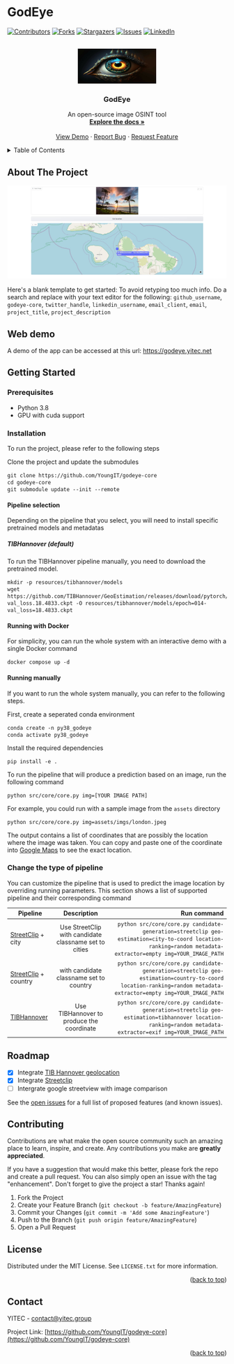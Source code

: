 # GodEye
<!-- Improved compatibility of back to top link: See: https://github.com/othneildrew/Best-README-Template/pull/73 -->
<a name="readme-top"></a>
<!--
*** Thanks for checking out the Best-README-Template. If you have a suggestion
*** that would make this better, please fork the repo and create a pull request
*** or simply open an issue with the tag "enhancement".
*** Don't forget to give the project a star!
*** Thanks again! Now go create something AMAZING! :D
-->



<!-- PROJECT SHIELDS -->
<!--
*** I'm using markdown "reference style" links for readability.
*** Reference links are enclosed in brackets [ ] instead of parentheses ( ).
*** See the bottom of this document for the declaration of the reference variables
*** for contributors-url, forks-url, etc. This is an optional, concise syntax you may use.
*** https://www.markdownguide.org/basic-syntax/#reference-style-links
-->
[![Contributors][contributors-shield]][contributors-url]
[![Forks][forks-shield]][forks-url]
[![Stargazers][stars-shield]][stars-url]
[![Issues][issues-shield]][issues-url]
[![LinkedIn][linkedin-shield]][linkedin-url]



<!-- PROJECT LOGO -->
<br />
<div align="center">
  <a href="https://github.com/YoungIT/godeye-core">
    <img src="images/godeye.jpg" alt="Logo" width="180" height="80">
  </a>

<h3 align="center">GodEye</h3>

  <p align="center">
    An open-source image OSINT tool
    <br />
    <a href="https://github.com/YoungIT/godeye-core"><strong>Explore the docs »</strong></a>
    <br />
    <br />
    <a href="https://github.com/YoungIT/godeye-core">View Demo</a>
    ·
    <a href="https://github.com/YoungIT/godeye-core/issues">Report Bug</a>
    ·
    <a href="https://github.com/YoungIT/godeye-core/issues">Request Feature</a>
  </p>
</div>



<!-- TABLE OF CONTENTS -->
<details>
  <summary>Table of Contents</summary>
  <ol>
    <li>
      <a href="#about-the-project">About The Project</a>
      <ul>
        <li><a href="#built-with">Built With</a></li>
      </ul>
    </li>
    <li>
      <a href="#getting-started">Getting Started</a>
      <ul>
        <li><a href="#prerequisites">Prerequisites</a></li>
        <li><a href="#installation">Installation</a></li>
      </ul>
    </li>
    <li><a href="#usage">Usage</a></li>
    <li><a href="#roadmap">Roadmap</a></li>
    <li><a href="#contributing">Contributing</a></li>
    <li><a href="#license">License</a></li>
    <li><a href="#contact">Contact</a></li>
    <li><a href="#acknowledgments">Acknowledgments</a></li>
  </ol>
</details>



<!-- ABOUT THE PROJECT -->
## About The Project

[![Product Name Screen Shot][product-screenshot]](https://example.com)

Here's a blank template to get started: To avoid retyping too much info. Do a search and replace with your text editor for the following: `github_username`, `godeye-core`, `twitter_handle`, `linkedin_username`, `email_client`, `email`, `project_title`, `project_description`

## Web demo
A demo of the app can be accessed at this url: https://godeye.yitec.net

<!-- GETTING STARTED -->
## Getting Started

### Prerequisites

* Python 3.8
* GPU with cuda support

### Installation


To run the project, please refer to the following steps

Clone the project and update the submodules
```
git clone https://github.com/YoungIT/godeye-core
cd godeye-core
git submodule update --init --remote
```

#### Pipeline selection
Depending on the pipeline that you select, you will need to install specific pretrained models and metadatas

##### TIBHannover (default)
To run the TIBHannover pipeline manually, you need to download the pretrained model.

```
mkdir -p resources/tibhannover/models
wget https://github.com/TIBHannover/GeoEstimation/releases/download/pytorch/epoch.014-val_loss.18.4833.ckpt -O resources/tibhannover/models/epoch=014-val_loss=18.4833.ckpt
```

#### Running with Docker
For simplicity, you can run the whole system with an interactive demo with a single Docker command

```
docker compose up -d
```

#### Running manually
If you want to run the whole system manually, you can refer to the following steps.

First, create a seperated conda environment

```
conda create -n py38_godeye
conda activate py38_godeye
```

Install the required dependencies

```
pip install -e .
```

To run the pipeline that will produce a prediction based on an image, run the following command

```
python src/core/core.py img=[YOUR IMAGE PATH]
```

For example, you could run with a sample image from the `assets` directory
```
python src/core/core.py img=assets/imgs/london.jpeg
```

The output contains a list of coordinates that are possibly the location where the image was taken. You can copy and paste one of the coordinate into [Google Maps](https://www.google.com/maps) to see the exact location.

### Change the type of pipeline

You can customize the pipeline that is used to predict the image location by overriding running parameters.  This section shows a list of supported pipeline and their corresponding command

| Pipeline   |      Description      |  Run command |
|----------|:-------------:|------:|
| [StreetClip](https://huggingface.co/geolocal/StreetCLIP) + city |  Use StreetClip with candidate classname set to cities | `python src/core/core.py candidate-generation=streetclip geo-estimation=city-to-coord location-ranking=random metadata-extractor=empty img=YOUR_IMAGE_PATH` |
| [StreetClip](https://huggingface.co/geolocal/StreetCLIP) + country |    with candidate classname set to country   |   `python src/core/core.py candidate-generation=streetclip geo-estimation=country-to-coord location-ranking=random metadata-extractor=empty img=YOUR_IMAGE_PATH` |
| [TIBHannover](https://github.com/TIBHannover/GeoEstimation) | Use TIBHannover to produce the coordinate |    `python src/core/core.py candidate-generation=streetclip geo-estimation=tibhannover location-ranking=random metadata-extractor=exif img=YOUR_IMAGE_PATH` |

<!-- ROADMAP -->
## Roadmap

- [x] Integrate [TIB Hannover geolocation](https://github.com/TIBHannover/GeoEstimation)
- [x] Integrate [Streetclip](https://github.com/TIBHannover/GeoEstimation)
- [ ] Intergrate google streetview with image comparison

See the [open issues](https://github.com/YoungIT/godeye-core/issues) for a full list of proposed features (and known issues).


<!-- CONTRIBUTING -->
## Contributing

Contributions are what make the open source community such an amazing place to learn, inspire, and create. Any contributions you make are **greatly appreciated**.

If you have a suggestion that would make this better, please fork the repo and create a pull request. You can also simply open an issue with the tag "enhancement".
Don't forget to give the project a star! Thanks again!

1. Fork the Project
2. Create your Feature Branch (`git checkout -b feature/AmazingFeature`)
3. Commit your Changes (`git commit -m 'Add some AmazingFeature'`)
4. Push to the Branch (`git push origin feature/AmazingFeature`)
5. Open a Pull Request

<!-- LICENSE -->
## License

Distributed under the MIT License. See `LICENSE.txt` for more information.

<p align="right">(<a href="#readme-top">back to top</a>)</p>



<!-- CONTACT -->
## Contact

YITEC - contact@yitec.group

Project Link: [https://github.com/YoungIT/godeye-core](https://github.com/YoungIT/godeye-core)

<p align="right">(<a href="#readme-top">back to top</a>)</p>




<!-- MARKDOWN LINKS & IMAGES -->
<!-- https://www.markdownguide.org/basic-syntax/#reference-style-links -->
[contributors-shield]: https://img.shields.io/github/contributors/YoungIT/godeye-core.svg?style=for-the-badge
[contributors-url]: https://github.com/YoungIT/godeye-core/graphs/contributors
[forks-shield]: https://img.shields.io/github/forks/YoungIT/godeye-core.svg?style=for-the-badge
[forks-url]: https://github.com/YoungIT/godeye-core/network/members
[stars-shield]: https://img.shields.io/github/stars/YoungIT/godeye-core.svg?style=for-the-badge
[stars-url]: https://github.com/YoungIT/godeye-core/stargazers
[issues-shield]: https://img.shields.io/github/issues/YoungIT/godeye-core.svg?style=for-the-badge
[issues-url]: https://github.com/YoungIT/godeye-core/issues
[linkedin-shield]: https://img.shields.io/badge/-LinkedIn-black.svg?style=for-the-badge&logo=linkedin&colorB=555
[linkedin-url]: https://www.linkedin.com/company/yitec
[product-screenshot]: images/web-demo.jpg



